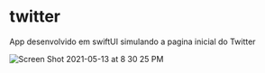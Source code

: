 # twitter
App desenvolvido em swiftUI simulando a pagina inicial do Twitter 


![Screen Shot 2021-05-13 at 8 30 25 PM](https://user-images.githubusercontent.com/59899994/118100147-3b36b800-b42a-11eb-88fa-3b1733981a7f.png)
